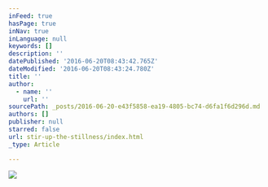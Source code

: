 ```yaml
---
inFeed: true
hasPage: true
inNav: true
inLanguage: null
keywords: []
description: ''
datePublished: '2016-06-20T08:43:42.765Z'
dateModified: '2016-06-20T08:43:24.780Z'
title: ''
author:
  - name: ''
    url: ''
sourcePath: _posts/2016-06-20-e43f5858-ea19-4805-bc74-d6fa1f6d296d.md
authors: []
publisher: null
starred: false
url: stir-up-the-stillness/index.html
_type: Article

---
```

![](https://the-grid-user-content.s3-us-west-2.amazonaws.com/00ce6b7c-9c2b-44df-8464-4c2461bb0aa1.gif)